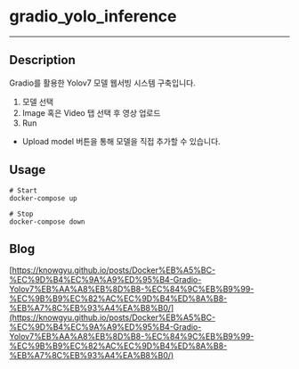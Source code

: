 # gradio_yolo_inference
---
## Description
Gradio를 활용한 Yolov7 모델 웹서빙 시스템 구축입니다.

1. 모델 선택
2. Image 혹은 Video 탭 선택 후 영상 업로드
3. Run
  + Upload model 버튼을 통해 모델을 직접 추가할 수 있습니다.
  
## Usage
```
# Start
docker-compose up

# Stop
docker-compose down
```

## Blog
[https://knowgyu.github.io/posts/Docker%EB%A5%BC-%EC%9D%B4%EC%9A%A9%ED%95%B4-Gradio-Yolov7%EB%AA%A8%EB%8D%B8-%EC%84%9C%EB%B9%99-%EC%9B%B9%EC%82%AC%EC%9D%B4%ED%8A%B8-%EB%A7%8C%EB%93%A4%EA%B8%B0/](https://knowgyu.github.io/posts/Docker%EB%A5%BC-%EC%9D%B4%EC%9A%A9%ED%95%B4-Gradio-Yolov7%EB%AA%A8%EB%8D%B8-%EC%84%9C%EB%B9%99-%EC%9B%B9%EC%82%AC%EC%9D%B4%ED%8A%B8-%EB%A7%8C%EB%93%A4%EA%B8%B0/)
